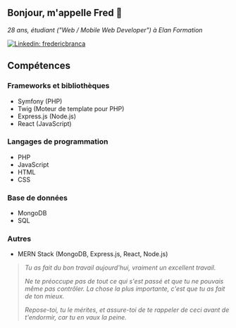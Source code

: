 <h2> Bonjour, m'appelle Fred 🙂</h2>

<p><em>28 ans, étudiant ("Web / Mobile Web Developer") à Elan Formation</em></p>

[![Linkedin: fredericbranca](https://img.shields.io/badge/-fredericbranca-blue?style=flat-square&logo=Linkedin&logoColor=white&link=https://www.linkedin.com/in/frederic-branca/)](https://www.linkedin.com/in/frederic-branca/)

## Compétences

### Frameworks et bibliothèques
- Symfony (PHP)
- Twig (Moteur de template pour PHP)
- Express.js (Node.js)
- React (JavaScript)

### Langages de programmation
- PHP
- JavaScript
- HTML
- CSS

### Base de données
- MongoDB
- SQL

### Autres
- MERN Stack (MongoDB, Express.js, React, Node.js)

<blockquote>
  <p><em>Tu as fait du bon travail aujourd'hui, vraiment un excellent travail.</em></p>
  <p><em>Ne te préoccupe pas de tout ce qui s'est passé et que tu ne pouvais même pas contrôler. La chose la plus importante, c'est que tu as fait de ton mieux.</em></p>
  <p><em>Repose-toi, tu le mérites, et assure-toi de te rappeler de ceci avant de t'endormir, car tu en vaux la peine.</em></p>
</blockquote>